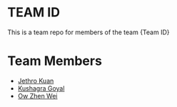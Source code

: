 # TEAM ID
This is a team repo for members of the team {Team ID}

# Team Members
* [Jethro Kuan](members/jethroKuan.md)
* [Kushagra Goyal](members/kushagraGoyal.md)
* [Ow Zhen Wei](members/owZhenWei.md)
